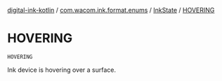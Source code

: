[digital-ink-kotlin](../../index.md) / [com.wacom.ink.format.enums](../index.md) / [InkState](index.md) / [HOVERING](./-h-o-v-e-r-i-n-g.md)

# HOVERING

`HOVERING`

Ink device is hovering over a surface.


